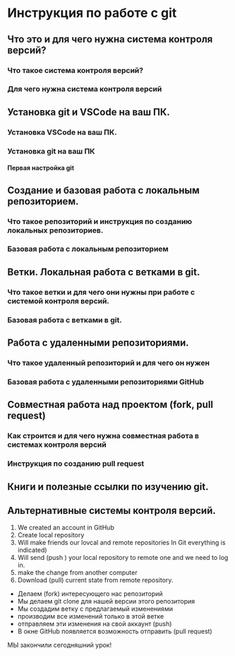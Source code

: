 # Инструкция по работе с git

## Что это и для чего нужна система контроля версий?

### Что такое система контроля версий?

### Для чего нужна система контроля версий

## Установка git и VSCode на ваш ПК.

### Установка VSCode на ваш ПК.

### Установка git на ваш ПК

#### Первая настройка git

## Создание и базовая работа с локальным репозиторием.

### Что такое репозиторий и инструкция по созданию локальных репозиториев.

### Базовая работа с локальным репозиторием

## Ветки. Локальная работа с ветками в git.

### Что такое ветки и для чего они нужны при работе с системой контроля версий.

### Базовая работа с ветками в git.

## Работа с удаленными репозиториями.

### Что такое удаленный репозиторий и для чего он нужен

### Базовая работа с удаленными репозиториями GitHub

## Совместная работа над проектом (fork, pull request)

### Как строится и для чего нужна совместная работа в системах контроля версий

### Инструкция по созданию pull request

## Книги и полезные ссылки по изучению git.

## Альтернативные системы контроля версий.

1. We created an account in GitHub
2. Create local repository
3. Will make friends our lovcal and remote repositories In Git everything is indicated) 
4. Will send (push ) your local repository to remote one and we need to log in.
5. make the change from another computer
6. Download (pull) current state from remote repository.

* Делаем (fork) интересующего нас репозиторий
* Мы делаем git clone для нашей версии этого репозитория
* Мы создадим ветку с предлагаемый изменениями 
* производим все изменений только в этой ветке 
* отправляем эти изменения на свой аккаунт (push)
* В окне GitHub появляется возможность отправить (pull request)
 
МЫ закончили сегодняшний урок!